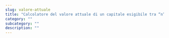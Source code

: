 ```yaml
---
slug: valore-attuale
title: "Calcolatore del valore attuale di un capitale esigibile tra “n” anni"
category: ""
subcategory: ""
description: ""
---
```


